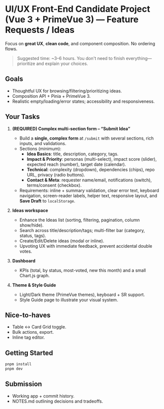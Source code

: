 # UI/UX Front-End Candidate Project (Vue 3 + PrimeVue 3) — Feature Requests / Ideas

Focus on **great UX**, **clean code**, and component composition. No ordering flows.

> Suggested time: ~3–6 hours. You don't need to finish everything—prioritize and explain your choices.

## Goals

- Thoughtful UX for browsing/filtering/prioritizing ideas.
- Composition API + Pinia + PrimeVue 3.
- Realistic empty/loading/error states; accessibility and responsiveness.

## Your Tasks

1. **(REQUIRED) Complex multi‑section form – “Submit Idea”**
    - Build a **single, complex form** at `/submit` with several sections, rich inputs, and validations.
    - Sections (minimum):
        - **Idea Basics**: title, description, category, tags.
        - **Impact & Priority**: personas (multi-select), impact score (slider), expected reach (number), target date (calendar).
        - **Technical**: complexity (dropdown), dependencies (chips), repo URL, privacy (radio buttons).
        - **Contact & Meta**: requester name/email, notifications (switch), terms/consent (checkbox).
    - Requirements: inline + summary validation, clear error text, keyboard navigation, screen-reader labels, helper text, responsive layout, and **Save Draft** to `localStorage`.

2. **Ideas workspace**
    - Enhance the Ideas list (sorting, filtering, pagination, column show/hide).
    - Search across title/description/tags; multi-filter bar (category, status, tags).
    - Create/Edit/Delete ideas (modal or inline).
    - Upvoting UX with immediate feedback, prevent accidental double votes.

3. **Dashboard**
    - KPIs (total, by status, most-voted, new this month) and a small Chart.js graph.

4. **Theme & Style Guide**
    - Light/Dark theme (PrimeVue themes), keyboard + SR support.
    - Style Guide page to illustrate your visual system.

## Nice-to-haves

- Table ↔ Card Grid toggle.
- Bulk actions, export.
- Inline tag editor.

## Getting Started

```bash
pnpm install
pnpm dev
```

## Submission

- Working app + commit history.
- NOTES.md outlining decisions and tradeoffs.
